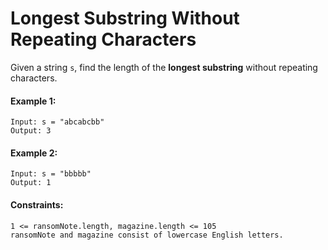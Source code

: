# Longest Substring Without Repeating Characters

Given a string ```s```, find the length of the **longest substring** without repeating characters.

#### Example 1:
```
Input: s = "abcabcbb"
Output: 3
```

#### Example 2:
```
Input: s = "bbbbb"
Output: 1
```

#### Constraints:
```
1 <= ransomNote.length, magazine.length <= 105
ransomNote and magazine consist of lowercase English letters.
```
